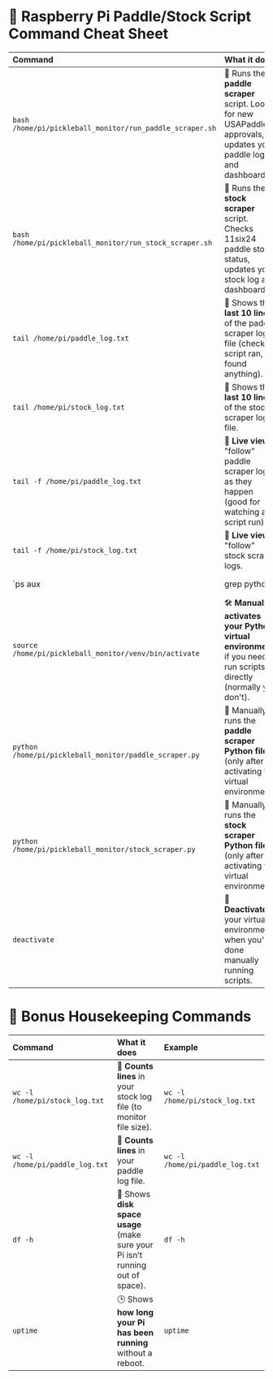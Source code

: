 # 🧰 Raspberry Pi Paddle/Stock Script Command Cheat Sheet

| Command | What it does | Example |
|:--|:--|:--|
| `bash /home/pi/pickleball_monitor/run_paddle_scraper.sh` | 🏓 Runs the **paddle scraper** script. Looks for new USAPaddle approvals, updates your paddle log and dashboard. | `bash /home/pi/pickleball_monitor/run_paddle_scraper.sh` |
| `bash /home/pi/pickleball_monitor/run_stock_scraper.sh` | 🛒 Runs the **stock scraper** script. Checks 11six24 paddle stock status, updates your stock log and dashboard. | `bash /home/pi/pickleball_monitor/run_stock_scraper.sh` |
| `tail /home/pi/paddle_log.txt` | 📜 Shows the **last 10 lines** of the paddle scraper log file (check if script ran, if it found anything). | `tail /home/pi/paddle_log.txt` |
| `tail /home/pi/stock_log.txt` | 📜 Shows the **last 10 lines** of the stock scraper log file. | `tail /home/pi/stock_log.txt` |
| `tail -f /home/pi/paddle_log.txt` | 👀 **Live view**: "follow" paddle scraper logs as they happen (good for watching a script run). | `tail -f /home/pi/paddle_log.txt` |
| `tail -f /home/pi/stock_log.txt` | 👀 **Live view**: "follow" stock scraper logs. | `tail -f /home/pi/stock_log.txt` |
| `ps aux | grep python` | 🧠 Shows all **Python scripts currently running**. Good to check if a scraper is stuck or still active. | `ps aux | grep python` |
| `source /home/pi/pickleball_monitor/venv/bin/activate` | 🛠️ **Manually activates your Python virtual environment** if you need to run scripts directly (normally you don't). | `source /home/pi/pickleball_monitor/venv/bin/activate` |
| `python /home/pi/pickleball_monitor/paddle_scraper.py` | 🏓 Manually runs the **paddle scraper Python file** (only after activating the virtual environment). | `python /home/pi/pickleball_monitor/paddle_scraper.py` |
| `python /home/pi/pickleball_monitor/stock_scraper.py` | 🛒 Manually runs the **stock scraper Python file** (only after activating the virtual environment). | `python /home/pi/pickleball_monitor/stock_scraper.py` |
| `deactivate` | 🔌 **Deactivates** your virtual environment when you're done manually running scripts. | `deactivate` |

# 🧹 Bonus Housekeeping Commands

| Command | What it does | Example |
|:--|:--|:--|
| `wc -l /home/pi/stock_log.txt` | 📏 **Counts lines** in your stock log file (to monitor file size). | `wc -l /home/pi/stock_log.txt` |
| `wc -l /home/pi/paddle_log.txt` | 📏 **Counts lines** in your paddle log file. | `wc -l /home/pi/paddle_log.txt` |
| `df -h` | 💾 Shows **disk space usage** (make sure your Pi isn’t running out of space). | `df -h` |
| `uptime` | 🕒 Shows **how long your Pi has been running** without a reboot. | `uptime` |
